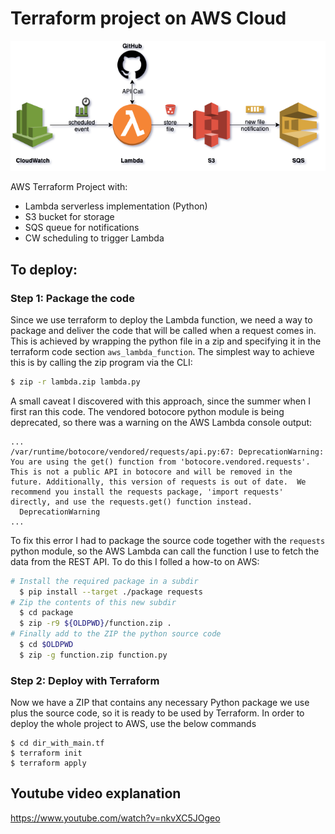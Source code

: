 # Terraform project on AWS Cloud

![architecture overview](arch.png "Architecture")

AWS Terraform Project with:
- Lambda serverless implementation (Python)
- S3 bucket for storage
- SQS queue for notifications
- CW scheduling to trigger Lambda

## To deploy:

### Step 1: Package the code

Since we use terraform to deploy the Lambda function, we need a way to package and deliver the code that will be called when a request comes in. This is achieved by wrapping the python file in a zip and specifying it in the terraform code section `aws_lambda_function`. The simplest way to achieve this is by calling the zip program via the CLI:

```bash
$ zip -r lambda.zip lambda.py
```

A small caveat I discovered with this approach, since the summer when I first ran this code. The vendored botocore python module is being deprecated, so there was a warning on the AWS Lambda console output:

```
...
/var/runtime/botocore/vendored/requests/api.py:67: DeprecationWarning: You are using the get() function from 'botocore.vendored.requests'.  This is not a public API in botocore and will be removed in the future. Additionally, this version of requests is out of date.  We recommend you install the requests package, 'import requests' directly, and use the requests.get() function instead.
  DeprecationWarning
...
```

To fix this error I had to package the source code together with the `requests` python module, so the AWS Lambda can call the function I use to fetch the data from the REST API. To do this I folled a how-to on AWS:

```bash
# Install the required package in a subdir
  $ pip install --target ./package requests
# Zip the contents of this new subdir
  $ cd package
  $ zip -r9 ${OLDPWD}/function.zip .
# Finally add to the ZIP the python source code
  $ cd $OLDPWD
  $ zip -g function.zip function.py
```

### Step 2: Deploy with Terraform

Now we have a ZIP that contains any necessary Python package we use plus the source code, so it is ready to be used by Terraform. In order to deploy the whole project to AWS, use the below commands

```shell
$ cd dir_with_main.tf
$ terraform init
$ terraform apply
```

## Youtube video explanation

https://www.youtube.com/watch?v=nkvXC5JOgeo
